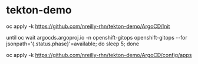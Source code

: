 # tekton-demo
oc apply -k https://github.com/nreilly-rhn/tekton-demo/ArgoCD/Init

until oc wait argocds.argoproj.io -n openshift-gitops openshift-gitops --for jsonpath='{.status.phase}'=available; do sleep 5; done

oc apply -k https://github.com/nreilly-rhn/tekton-demo/ArgoCD/config/apps


